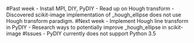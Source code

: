 #Past week
    - Install MPI, DIY, PyDIY
    - Read up on Hough transform
    - Discovered scikit-image implementation of _hough_ellipse does not use Hough transform paradigm.
#Next week
    - Implement Hough line transform in PyDIY
    - Research ways to potentially improve _hough_ellipse in scikit-image
#Issues
    - PyDIY currently does not support Python 3.5
